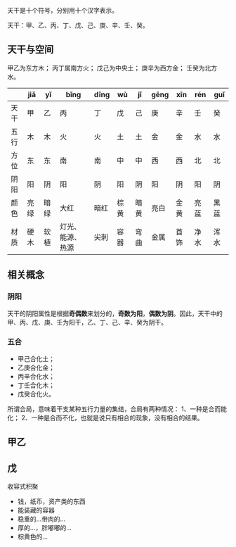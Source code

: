 天干是十个符号，分别用十个汉字表示。

天干：甲、乙、丙、丁、戊、己、庚、辛、壬、癸。

## 天干与空间

甲乙为东方木；
丙丁属南方火；
戊己为中央土；
庚辛为西方金；
壬癸为北方水。

|     | jiǎ | yǐ  | bǐng     | dīng | wù  | jǐ  | gēng | xīn | rén | guǐ |
| --- | --- | --- | -------- | ---- | --- | --- | ---- | --- | --- | --- |
| 天干  | 甲   | 乙   | 丙        | 丁    | 戊   | 己   | 庚    | 辛   | 壬   | 癸   |
| 五行  | 木   | 木   | 火        | 火    | 土   | 土   | 金    | 金   | 水   | 水   |
| 方位  | 东   | 东   | 南        | 南    | 中   | 中   | 西    | 西   | 北   | 北   |
| 阴阳  | 阳   | 阴   | 阳        | 阴    | 阳   | 阴   | 阳    | 阴   | 阳   | 阴   |
| 颜色  | 亮绿  | 暗绿  | 大红       | 暗红   | 棕黄  | 暗黄  | 亮白   | 金黄  | 亮蓝  | 黑蓝  |
| 材质  | 硬木  | 软植  | 灯光、能源、热源 | 尖刺   | 容器  | 弯曲  | 金属   | 首饰  | 净水  | 浑水  |
## 相关概念
### 阴阳

天干的阴阳属性‌是根据**奇偶数**来划分的，**奇数为阳**，**偶数为阴**。因此，天干中的甲、丙、戊、庚、壬为阳干，乙、丁、己、辛、癸为阴干。‌


### 五合

- 甲己合化土；
- 乙庚合化金；
- 丙辛合化水；
- 丁壬合化木；
- 戊癸合化火。

所谓合局，意味着干支某种五行力量的集结，合局有两种情况：
1、一种是合而能化；
2、一种是合而不化，也就是说只有相合的现象，没有相合的结果。




## 甲乙




## 戊

收容式积聚

- 钱，纸币，资产类的东西
- 能装藏的容器
- 稳重的…带肉的…
- 厚的…，胖嘟嘟的…
- 棕黄色的…
